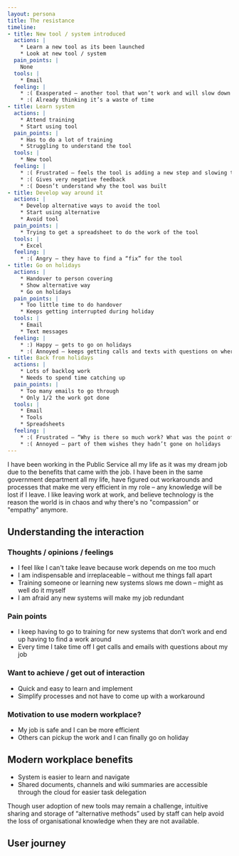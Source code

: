 ```yaml
---
layout: persona
title: The resistance
timeline:
- title: New tool / system introduced
  actions: |
    * Learn a new tool as its been launched
    * Look at new tool / system
  pain_points: |
    None
  tools: |
    * Email
  feeling: |
    * :( Exasperated – another tool that won’t work and will slow down their work
    * :( Already thinking it’s a waste of time
- title: Learn system
  actions: |
    * Attend training
    * Start using tool
  pain_points: |
    * Has to do a lot of training
    * Struggling to understand the tool
  tools: |
    * New tool
  feeling: |
    * :( Frustrated – feels the tool is adding a new step and slowing them down
    * :( Gives very negative feedback
    * :( Doesn’t understand why the tool was built
- title: Develop way around it
  actions: |
    * Develop alternative ways to avoid the tool
    * Start using alternative
    * Avoid tool
  pain_points: |
    * Trying to get a spreadsheet to do the work of the tool
  tools: |
    * Excel
  feeling: |
    * :( Angry – they have to find a “fix” for the tool
- title: Go on holidays
  actions: |
    * Handover to person covering
    * Show alternative way
    * Go on holidays
  pain_points: |
    * Too little time to do handover
    * Keeps getting interrupted during holiday
  tools: |
    * Email
    * Text messages
  feeling: |
    * :) Happy – gets to go on holidays
    * :( Annoyed – keeps getting calls and texts with questions on where to find things
- title: Back from holidays
  actions: |
    * Lots of backlog work
    * Needs to spend time catching up 
  pain_points: |
    * Too many emails to go through
    * Only 1/2 the work got done
  tools: |
    * Email
    * Tools
    * Spreadsheets
  feeling: |
    * :( Frustrated – “Why is there so much work? What was the point of the handover?”
    * :( Annoyed – part of them wishes they hadn’t gone on holidays
---
```


I have been working in the Public Service all my life as it was my dream job due to the benefits that came with the job. I have been in the same government department all my life, have figured out workarounds and processes that make me very efficient in my role – any knowledge will be lost if I leave. I like leaving work at work, and believe technology is the reason the world is in chaos and why there's no "compassion" or "empathy" anymore.

## Understanding the interaction

### Thoughts / opinions / feelings

* I feel like I can't take leave because work depends on me too much
* I am indispensable and irreplaceable – without me things fall apart
* Training someone or learning new systems slows me down – might as well do it myself
* I am afraid any new systems will make my job redundant

### Pain points

* I keep having to go to training for new systems that don’t work and end up having to find a work around
* Every time I take time off I get calls and emails with questions about my job

### Want to achieve / get out of interaction

* Quick and easy to learn and implement
* Simplify processes and not have to come up with a workaround 

### Motivation to use modern workplace?

* My job is safe and I can be more efficient
* Others can pickup the work and I can finally go on holiday

## Modern workplace benefits

* System is easier to learn and navigate
* Shared documents, channels and wiki summaries are accessible through the cloud for easier task delegation

Though user adoption of new tools may remain a challenge, intuitive sharing and storage of “alternative methods” used by staff can help avoid the loss of organisational knowledge when they are not available.

## User journey